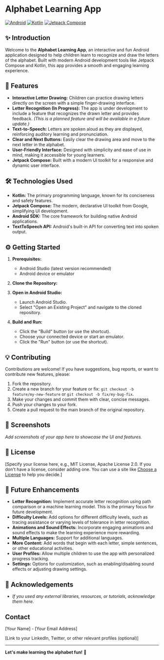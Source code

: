 # Alphabet Learning App

[![Android](https://img.shields.io/badge/Android-3DDC84?style=for-the-badge&logo=android&logoColor=white)](https://www.android.com)
[![Kotlin](https://img.shields.io/badge/Kotlin-7F52FF?style=for-the-badge&logo=kotlin&logoColor=white)](https://kotlinlang.org/)
[![Jetpack Compose](https://img.shields.io/badge/Jetpack%20Compose-4285F4?style=for-the-badge&logo=jetpackcompose&logoColor=white)](https://developer.android.com/jetpack/compose)

## ✨ Introduction

Welcome to the **Alphabet Learning App**, an interactive and fun Android application designed to help children learn to recognize and draw the letters of the alphabet. Built with modern Android development tools like Jetpack Compose and Kotlin, this app provides a smooth and engaging learning experience.

## 🚀 Features

*   **Interactive Letter Drawing:** Children can practice drawing letters directly on the screen with a simple finger-drawing interface.
*   **Letter Recognition (In Progress):** The app is under development to include a feature that recognizes the drawn letter and provides feedback.  *(This is a planned feature and will be available in a future update.)*
*   **Text-to-Speech:**  Letters are spoken aloud as they are displayed, reinforcing auditory learning and pronunciation.
*   **Clear and Next Buttons:** Easily clear the drawing area and move to the next letter in the alphabet.
*   **User-Friendly Interface:** Designed with simplicity and ease of use in mind, making it accessible for young learners.
*   **Jetpack Compose:** Built with a modern UI toolkit for a responsive and dynamic user interface.

## 🛠️ Technologies Used

*   **Kotlin:**  The primary programming language, known for its conciseness and safety features.
*   **Jetpack Compose:**  The modern, declarative UI toolkit from Google, simplifying UI development.
*   **Android SDK:**  The core framework for building native Android applications.
*   **TextToSpeech API:**  Android's built-in API for converting text into spoken output.

## ⚙️ Getting Started

1.  **Prerequisites:**
    *   Android Studio (latest version recommended)
    *   Android device or emulator

2.  **Clone the Repository:**

3.  **Open in Android Studio:**
    *   Launch Android Studio.
    *   Select "Open an Existing Project" and navigate to the cloned repository.

4.  **Build and Run:**
    *   Click the "Build" button (or use the shortcut).
    *   Choose your connected device or start an emulator.
    *   Click the "Run" button (or use the shortcut).

## 💡 Contributing

Contributions are welcome! If you have suggestions, bug reports, or want to contribute new features, please:

1.  Fork the repository.
2.  Create a new branch for your feature or fix: `git checkout -b feature/my-new-feature` or `git checkout -b fix/my-bug-fix`.
3.  Make your changes and commit them with clear, concise messages.
4.  Push your changes to your fork.
5.  Create a pull request to the main branch of the original repository.

## 📸 Screenshots

*Add screenshots of your app here to showcase the UI and features.*

## 📄 License

\[Specify your license here, e.g., MIT License, Apache License 2.0.  If you don't have a license, consider adding one.  You can use a site like [Choose a License](https://choosealicense.com/) to help you decide.]

## 🌟 Future Enhancements

*   **Letter Recognition:** Implement accurate letter recognition using path comparison or a machine learning model.  This is the primary focus for future development.
*   **Difficulty Levels:** Add options for different difficulty levels, such as tracing assistance or varying levels of tolerance in letter recognition.
*   **Animations and Sound Effects:** Incorporate engaging animations and sound effects to make the learning experience more rewarding.
*   **Multiple Languages:** Support for additional languages.
*   **More Content:** Add words that begin with each letter, simple sentences, or other educational activities.
*   **User Profiles:** Allow multiple children to use the app with personalized progress tracking.
*   **Settings:** Options for customization, such as enabling/disabling sound effects or adjusting drawing settings.

## 🙏 Acknowledgements

*   *If you used any external libraries, resources, or tutorials, acknowledge them here.*

## Contact

\[Your Name] - \[Your Email Address]

\[Link to your LinkedIn, Twitter, or other relevant profiles (optional)]

---

**Let's make learning the alphabet fun!** 🎉
